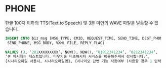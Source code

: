 # PHONE

한글 100자 이하의 TTS(Text to Speech) 및 3분 미만의 WAVE 파일을 발송할 수 있습니다.

```sql
INSERT INTO biz_msg (MSG_TYPE, CMID, REQUEST_TIME, SEND_TIME, DEST_PHONE,
 SEND_PHONE, MSG_BODY, VXML_FILE, REPLY_FLAG)
 
VALUES (3, ‘201XXXXXXXXX’, NOW(), NOW(), ‘01012341234’, ‘0212341234’,
‘본 메시지는 테스트입니다. 다우기술 비즈메시지 서비스를 이용해주셔서 감사합니다.’, 
{시나리오파일 사용시, 시나리오파일명}, {시나리오 답변 기능 사용여부 (사용할 경우 1 입력)});
```
